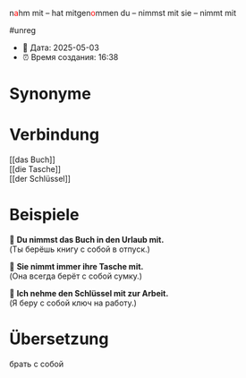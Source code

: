 n<span style="color:red">a</span>hm mit – hat mitgen<span style="color:red">o</span>mmen
du – nimmst mit
sie – nimmt mit

#unreg
- 📍 Дата: 2025-05-03
- ⏰ Время создания: 16:38
# Synonyme

# Verbindung 
[[das Buch]]  
[[die Tasche]]  
[[der Schlüssel]]
# Beispiele
🔹 **Du nimmst das Buch in den Urlaub mit.**  
(Ты берёшь книгу с собой в отпуск.)

🔹 **Sie nimmt immer ihre Tasche mit.**  
(Она всегда берёт с собой сумку.)

🔹 **Ich nehme den Schlüssel mit zur Arbeit.**  
(Я беру с собой ключ на работу.)
# Übersetzung
брать с собой